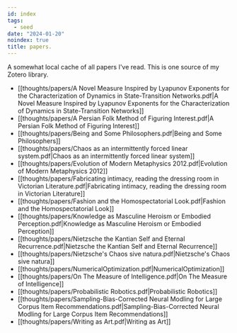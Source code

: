 ```yaml
---
id: index
tags:
  - seed
date: "2024-01-20"
noindex: true
title: papers.
---
```


A somewhat local cache of all papers I've read. This is one source of my Zotero library.

<!-- update: start -->
- [[thoughts/papers/A Novel Measure Inspired by Lyapunov Exponents for the Characterization of Dynamics in State-Transition Networks.pdf|A Novel Measure Inspired by Lyapunov Exponents for the Characterization of Dynamics in State-Transition Networks]]
- [[thoughts/papers/A Persian Folk Method of Figuring Interest.pdf|A Persian Folk Method of Figuring Interest]]
- [[thoughts/papers/Being and Some Philosophers.pdf|Being and Some Philosophers]]
- [[thoughts/papers/Chaos as an intermittently forced linear system.pdf|Chaos as an intermittently forced linear system]]
- [[thoughts/papers/Evolution of Modern Metaphysics 2012.pdf|Evolution of Modern Metaphysics 2012]]
- [[thoughts/papers/Fabricating intimacy, reading the dressing room in Victorian Literature.pdf|Fabricating intimacy, reading the dressing room in Victorian Literature]]
- [[thoughts/papers/Fashion and the Homospectatorial Look.pdf|Fashion and the Homospectatorial Look]]
- [[thoughts/papers/Knowledge as Masculine Heroism or Embodied Perception.pdf|Knowledge as Masculine Heroism or Embodied Perception]]
- [[thoughts/papers/Nietzsche the Kantian Self and Eternal Recurrence.pdf|Nietzsche the Kantian Self and Eternal Recurrence]]
- [[thoughts/papers/Nietzsche's Chaos sive natura.pdf|Nietzsche's Chaos sive natura]]
- [[thoughts/papers/NumericalOptimization.pdf|NumericalOptimization]]
- [[thoughts/papers/On The Measure of Intelligence.pdf|On The Measure of Intelligence]]
- [[thoughts/papers/Probabilistic Robotics.pdf|Probabilistic Robotics]]
- [[thoughts/papers/Sampling-Bias-Corrected Neural Modling for Large Corpus Item Recommendations.pdf|Sampling-Bias-Corrected Neural Modling for Large Corpus Item Recommendations]]
- [[thoughts/papers/Writing as Art.pdf|Writing as Art]]
<!-- update: end -->
